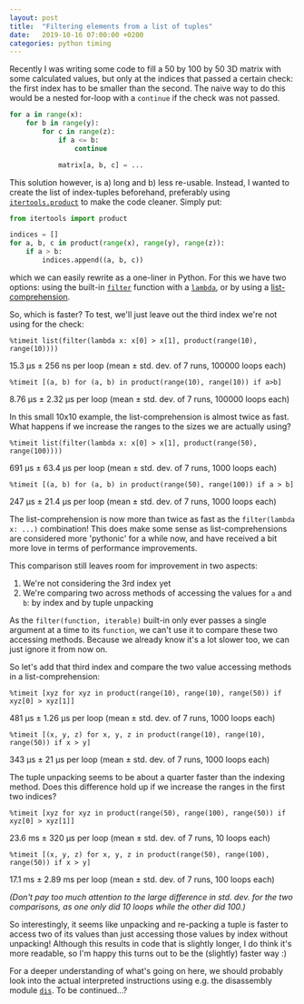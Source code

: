 ```yaml
---
layout: post
title:  "Filtering elements from a list of tuples"
date:   2019-10-16 07:00:00 +0200
categories: python timing
---
```


Recently I was writing some code to fill a 50 by 100 by 50 3D matrix with some calculated values, but only at the indices that passed a certain check: the first index has to be smaller than the second. The naive way to do this would be a nested for-loop with a `continue` if the check was not passed.

```python
for a in range(x):
    for b in range(y):
        for c in range(z):
            if a <= b:
                continue

            matrix[a, b, c] = ...
```

This solution however, is a) long and b) less re-usable. Instead, I wanted to create the list of index-tuples beforehand, preferably using [`itertools.product`][1] to make the code cleaner. Simply put:

```python
from itertools import product

indices = []
for a, b, c in product(range(x), range(y), range(z)):
    if a > b:
        indices.append((a, b, c))
```

which we can easily rewrite as a one-liner in Python. For this we have two options: using the built-in [`filter`][2] function with a [`lambda`][3], or by using a [list-comprehension][4].

So, which is faster? To test, we'll just leave out the third index we're not using for the check:

```
%timeit list(filter(lambda x: x[0] > x[1], product(range(10), range(10))))
```
15.3 µs ± 256 ns per loop (mean ± std. dev. of 7 runs, 100000 loops each)
```
%timeit [(a, b) for (a, b) in product(range(10), range(10)) if a>b]
```
8.76 µs ± 2.32 µs per loop (mean ± std. dev. of 7 runs, 100000 loops each)

In this small 10x10 example, the list-comprehension is almost twice as fast. What happens if we increase the ranges to the sizes we are actually using?

```
%timeit list(filter(lambda x: x[0] > x[1], product(range(50), range(100))))
```
691 µs ± 63.4 µs per loop (mean ± std. dev. of 7 runs, 1000 loops each)
```
%timeit [(a, b) for (a, b) in product(range(50), range(100)) if a > b]
```
247 µs ± 21.4 µs per loop (mean ± std. dev. of 7 runs, 1000 loops each)

The list-comprehension is now more than twice as fast as the `filter(lambda x: ...)` combination! This does make some sense as list-comprehensions are considered more 'pythonic' for a while now, and have received a bit more love in terms of performance improvements.

This comparison still leaves room for improvement in two aspects:
1. We're not considering the 3rd index yet
2. We're comparing two across methods of accessing the values for `a` and `b`: by index and by tuple unpacking

As the `filter(function, iterable)` built-in only ever passes a single argument at a time to its `function`, we can't use it to compare these two accessing methods. Because we already know it's a lot slower too, we can just ignore it from now on.

So let's add that third index and compare the two value accessing methods in a list-comprehension:

```
%timeit [xyz for xyz in product(range(10), range(10), range(50)) if xyz[0] > xyz[1]]
```
481 µs ± 1.26 µs per loop (mean ± std. dev. of 7 runs, 1000 loops each)
```
%timeit [(x, y, z) for x, y, z in product(range(10), range(10), range(50)) if x > y]
```
343 µs ± 21 µs per loop (mean ± std. dev. of 7 runs, 1000 loops each)

The tuple unpacking seems to be about a quarter faster than the indexing method. Does this difference hold up if we increase the ranges in the first two indices?

```
%timeit [xyz for xyz in product(range(50), range(100), range(50)) if xyz[0] > xyz[1]]
```
23.6 ms ± 320 µs per loop (mean ± std. dev. of 7 runs, 10 loops each)
```
%timeit [(x, y, z) for x, y, z in product(range(50), range(100), range(50)) if x > y]
```
17.1 ms ± 2.89 ms per loop (mean ± std. dev. of 7 runs, 100 loops each)

*(Don't pay too much attention to the large difference in std. dev. for the two comparisons, as one only did 10 loops while the other did 100.)*

So interestingly, it seems like unpacking and re-packing a tuple is faster to access two of its values than just accessing those values by index without unpacking! Although this results in code that is slightly longer, I do think it's more readable, so I'm happy this turns out to be the (slightly) faster way :)

For a deeper understanding of what's going on here, we should probably look into the actual interpreted instructions using e.g. the disassembly module [`dis`][5]. To be continued...?


[1]: https://docs.python.org/3/library/itertools.html#itertools.product
[2]: https://docs.python.org/3/library/functions.html#filter
[3]: https://docs.python.org/3/tutorial/controlflow.html?highlight=lambda#lambda-expressions
[4]: https://docs.python.org/3/tutorial/datastructures.html?highlight=comprehensions#list-comprehensions
[5]: https://docs.python.org/3/library/dis.html?highlight=dis#module-dis
